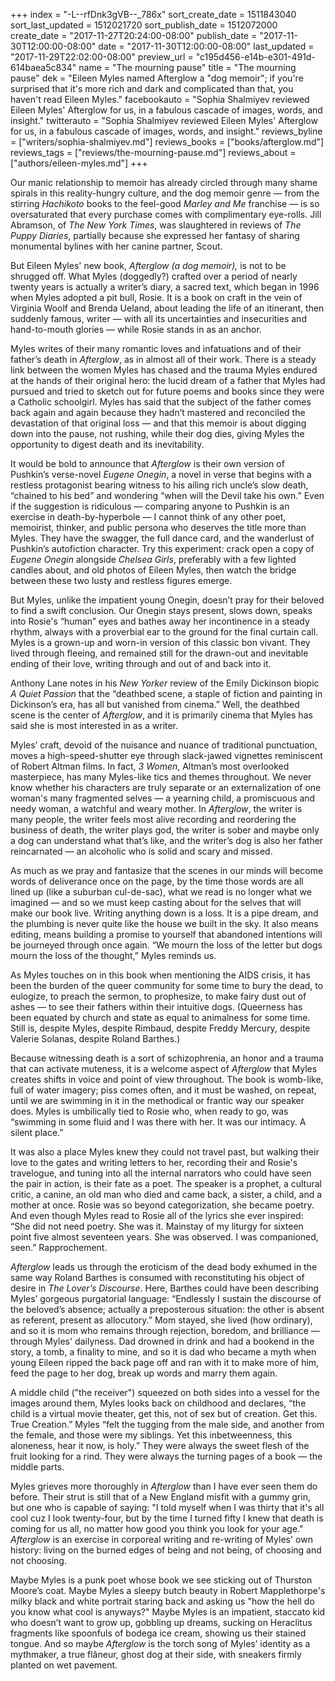 +++
index = "-L--rfDnk3gVB--_786x"
sort_create_date = 1511843040
sort_last_updated = 1512021720
sort_publish_date = 1512072000
create_date = "2017-11-27T20:24:00-08:00"
publish_date = "2017-11-30T12:00:00-08:00"
date = "2017-11-30T12:00:00-08:00"
last_updated = "2017-11-29T22:02:00-08:00"
preview_url = "c195d456-e14b-e301-491d-614baea5c834"
name = "The mourning pause"
title = "The mourning pause"
dek = "Eileen Myles named Afterglow a \"dog memoir\"; if you're surprised that it's more rich and dark and complicated than that, you haven't read Eileen Myles."
facebookauto = "Sophia Shalmiyev reviewed Eileen Myles' Afterglow for us, in a fabulous cascade of images, words, and insight."
twitterauto = "Sophia Shalmiyev reviewed Eileen Myles' Afterglow for us, in a fabulous cascade of images, words, and insight."
reviews_byline = ["writers/sophia-shalmiyev.md"]
reviews_books = ["books/afterglow.md"]
reviews_tags = ["reviews/the-mourning-pause.md"]
reviews_about = ["authors/eileen-myles.md"]
+++

Our manic relationship to memoir has already circled through many shame spirals in this reality-hungry culture, and the dog memoir genre — from the stirring _Hachikoto_ books to the feel-good _Marley and Me_ franchise — is so oversaturated that every purchase comes with complimentary eye-rolls. Jill Abramson, of _The New York Times_, was slaughtered in reviews of _The Puppy Diaries_, partially because she expressed her fantasy of sharing monumental bylines with her canine partner, Scout.

But Eileen Myles' new book, _Afterglow (a dog memoir),_ is not to be shrugged off. What Myles (doggedly?) crafted over a period of nearly twenty years is actually a writer’s diary, a sacred text, which began in 1996 when Myles adopted a pit bull, Rosie. It is a book on craft in the vein of Virginia Woolf and Brenda Ueland, about leading the life of an itinerant, then suddenly famous, writer — with all its uncertainties and insecurities and hand-to-mouth glories — while Rosie stands in as an anchor. 

<div class="break"></div>

Myles writes of their many romantic loves and infatuations and of their father’s death in _Afterglow_, as in almost all of their work. There is a steady link between the women Myles has chased and the trauma Myles endured at the hands of their original hero: the lucid dream of a father that Myles had pursued and tried to sketch out for future poems and books since they were a Catholic schoolgirl. Myles has said that the subject of the father comes back again and again because they hadn’t mastered and reconciled the devastation of that original loss — and that this memoir is about digging down into the pause, not rushing, while their dog dies, giving Myles the opportunity to digest death and its inevitability. 

It would be bold to announce that _Afterglow_ is their own version of Pushkin’s verse-novel _Eugene Onegin_, a novel in verse that begins with a restless protagonist bearing witness to his ailing rich uncle’s slow death, “chained to his bed” and wondering “when will the Devil take his own.” Even if the suggestion is ridiculous — comparing anyone to Pushkin is an exercise in death-by-hyperbole — I cannot think of any other poet, memoirist, thinker, and public persona who deserves the title more than Myles. They have the swagger, the full dance card, and the wanderlust of Pushkin’s autofiction character. Try this experiment: crack open a copy of _Eugene Onegin_ alongside _Chelsea Girls_, preferably with a few lighted candles about, and old photos of Eileen Myles, then watch the bridge between these two lusty and restless figures emerge.

But Myles, unlike the impatient young Onegin, doesn’t pray for their beloved to find a swift conclusion. Our Onegin stays present, slows down, speaks into Rosie's “human” eyes and bathes away her incontinence in a steady rhythm, always with a proverbial ear to the ground for the final curtain call. Myles is a grown-up and worn-in version of this classic bon vivant. They lived through fleeing, and remained still for the drawn-out and inevitable ending of their love, writing through and out of and back into it.

<div class="break"></div>

Anthony Lane notes in his _New Yorker_ review of the Emily Dickinson biopic _A Quiet Passion_ that the “deathbed scene, a staple of fiction and painting in Dickinson’s era, has all but vanished from cinema.” Well, the deathbed scene is the center of _Afterglow_, and it is primarily cinema that Myles has said she is most interested in as a writer.

Myles’ craft, devoid of the nuisance and nuance of traditional punctuation, moves a high-speed-shutter eye through slack-jawed vignettes reminiscent of Robert Altman films. In fact, _3 Women_, Altman’s most overlooked masterpiece, has many Myles-like tics and themes throughout. We never know whether his characters are truly separate or an externalization of one woman's many fragmented selves — a yearning child, a promiscuous and needy woman, a watchful and weary mother. In _Afterglow_, the writer is many people, the writer feels most alive recording and reordering the business of death, the writer plays god, the writer is sober and maybe only a dog can understand what that’s like, and the writer’s dog is also her father reincarnated — an alcoholic who is solid and scary and missed.

As much as we pray and fantasize that the scenes in our minds will become words of deliverance once on the page, by the time those words are all lined up (like a suburban cul-de-sac), what we read is no longer what we imagined — and so we must keep casting about for the selves that will make our book live. Writing anything down is a loss. It is a pipe dream, and the plumbing is never quite like the house we built in the sky. It also means editing, means building a promise to yourself that abandoned intentions will be journeyed through once again. “We mourn the loss of the letter but dogs mourn the loss of the thought,” Myles reminds us.

<div class="break"></div>

As Myles touches on in this book when mentioning the AIDS crisis, it has been the burden of the queer community for some time to bury the dead, to eulogize, to preach the sermon, to prophesize, to make fairy dust out of ashes — to see their fathers within their intuitive dogs. (Queerness has been equated by church and state as equal to animalness for some time. Still is, despite Myles, despite Rimbaud, despite Freddy Mercury, despite Valerie Solanas, despite Roland Barthes.)

Because witnessing death is a sort of schizophrenia, an honor and a trauma that can activate muteness, it is a welcome aspect of _Afterglow_ that Myles creates shifts in voice and point of view throughout. The book is womb-like, full of water imagery; piss comes often, and it must be washed, on repeat, until we are swimming in it in the methodical or frantic way our speaker does. Myles is umbilically tied to Rosie who, when ready to go, was “swimming in some fluid and I was there with her. It was our intimacy. A silent place.”

It was also a place Myles knew they could not travel past, but walking their love to the gates and writing letters to her, recording their and Rosie's travelogue, and tuning into all the internal narrators who could have seen the pair in action, is their fate as a poet. The speaker is a prophet, a cultural critic, a canine, an old man who died and came back, a sister, a child, and a mother at once. Rosie was so beyond categorization, she became poetry. And even though Myles read to Rosie all of the lyrics she ever inspired: “She did not need poetry. She was it. Mainstay of my liturgy for sixteen point five almost seventeen years. She was observed. I was companioned, seen.” Rapprochement. 

_Afterglow_ leads us through the eroticism of the dead body exhumed in the same way Roland Barthes is consumed with reconstituting his object of desire in _The Lover’s Discourse_. Here, Barthes could have been describing Myles’ gorgeous purgatorial language: “Endlessly I sustain the discourse of the beloved’s absence; actually a preposterous situation: the other is absent as referent, present as allocutory.” Mom stayed, she lived (how ordinary), and so it is mom who remains through rejection, boredom, and brilliance — through Myles' dailyness. Dad drowned in drink and had a bookend in the story, a tomb, a finality to mine, and so it is dad who became a myth when young Eileen ripped the back page off and ran with it to make more of him, feed the page to her dog, break up words and marry them again.

<div class="break"></div>

A middle child ("the receiver") squeezed on both sides into a vessel for the images around them, Myles looks back on childhood and declares, “the child is a virtual movie theater, get this, not of sex but of creation. Get this. True Creation.” Myles “felt the tugging from the male side, and another from the female, and those were my siblings. Yet this inbetweenness, this aloneness, hear it now, is holy.” They were always the sweet flesh of the fruit looking for a rind. They were always the turning pages of a book — the middle parts.

Myles grieves more thoroughly in _Afterglow_ than I have ever seen them do before. Their strut is still that of a New England misfit with a gummy grin, but one who is capable of saying: "I told myself when I was thirty that it's all cool cuz I look twenty-four, but by the time I turned fifty I knew that death is coming for us all, no matter how good you think you look for your age." _Afterglow_ is an exercise in corporeal writing and re-writing of Myles' own history: living on the burned edges of being and not being, of choosing and not choosing.

Maybe Myles is a punk poet whose book we see sticking out of Thurston Moore’s coat. Maybe Myles a sleepy butch beauty in Robert Mapplethorpe's milky black and white portrait staring back and asking us "how the hell do you know what cool is anyways?" Maybe Myles is an impatient, staccato kid who doesn’t want to grow up, gobbling up dreams, sucking on Heraclitus fragments like spoonfuls of bodega ice cream, showing us their stained tongue. And so maybe _Afterglow_ is the torch song of Myles’ identity as a mythmaker, a true flâneur, ghost dog at their side, with sneakers firmly planted on wet pavement. 


